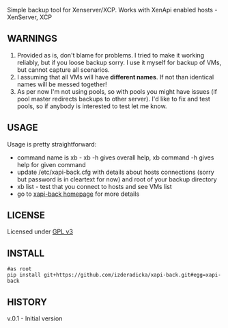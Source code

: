 Simple backup tool for Xenserver/XCP.  Works with XenApi enabled hosts - XenServer,  XCP

WARNINGS
--------

1. Provided as is,  don't blame for problems. I tried to make it working reliably, 
but if you loose backup sorry.   I use it myself for backup of VMs,  but cannot capture all scenarios.
2. I assuming that all VMs will have **different names**. If not than identical names will be messed 
together!
3. As per now I'm not using pools, so with pools you might have issues (if pool master redirects 
backups to other server).  I'd like to fix and test pools, so if anybody is interested to test let me 
know.

USAGE
-----

Usage is pretty straightforward:
* command name is xb -  xb -h gives overall help,  xb command -h gives help for given command
* update /etc/xapi-back.cfg   with details about hosts connections (sorry but password is in 
cleartext for now) and root of your backup directory
* xb list -  test that you connect to hosts and see VMs list
* go to [xapi-back homepage](http://zderadicka.eu/projects/python/xapi-back-simple-xen-backup-tool/) for more details  

LICENSE
-------
Licensed under [GPL v3](http://www.gnu.org/copyleft/gpl.html) 

INSTALL
-------
```
#as root
pip install git+https://github.com/izderadicka/xapi-back.git#egg=xapi-back
```

HISTORY
-------
v.0.1 - Initial version